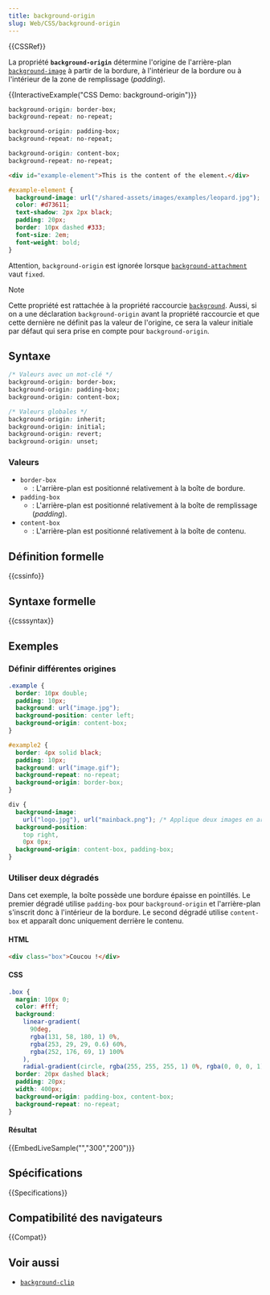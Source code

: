 ```yaml
---
title: background-origin
slug: Web/CSS/background-origin
---
```


{{CSSRef}}

La propriété **`background-origin`** détermine l'origine de l'arrière-plan [`background-image`](/fr/docs/Web/CSS/background-image) à partir de la bordure, à l'intérieur de la bordure ou à l'intérieur de la zone de remplissage (<i lang="en">padding</i>).

{{InteractiveExample("CSS Demo: background-origin")}}

```css interactive-example-choice
background-origin: border-box;
background-repeat: no-repeat;
```

```css interactive-example-choice
background-origin: padding-box;
background-repeat: no-repeat;
```

```css interactive-example-choice
background-origin: content-box;
background-repeat: no-repeat;
```

```html interactive-example
<div id="example-element">This is the content of the element.</div>
```

```css interactive-example
#example-element {
  background-image: url("/shared-assets/images/examples/leopard.jpg");
  color: #d73611;
  text-shadow: 2px 2px black;
  padding: 20px;
  border: 10px dashed #333;
  font-size: 2em;
  font-weight: bold;
}
```

Attention, `background-origin` est ignorée lorsque [`background-attachment`](/fr/docs/Web/CSS/background-attachment) vaut `fixed`.

> [!NOTE]
> Cette propriété est rattachée à la propriété raccourcie [`background`](/fr/docs/Web/CSS/background). Aussi, si on a une déclaration `background-origin` avant la propriété raccourcie et que cette dernière ne définit pas la valeur de l'origine, ce sera la valeur initiale par défaut qui sera prise en compte pour `background-origin`.

## Syntaxe

```css
/* Valeurs avec un mot-clé */
background-origin: border-box;
background-origin: padding-box;
background-origin: content-box;

/* Valeurs globales */
background-origin: inherit;
background-origin: initial;
background-origin: revert;
background-origin: unset;
```

### Valeurs

- `border-box`
  - : L'arrière-plan est positionné relativement à la boîte de bordure.
- `padding-box`
  - : L'arrière-plan est positionné relativement à la boîte de remplissage (<i lang="en">padding</i>).
- `content-box`
  - : L'arrière-plan est positionné relativement à la boîte de contenu.

## Définition formelle

{{cssinfo}}

## Syntaxe formelle

{{csssyntax}}

## Exemples

### Définir différentes origines

```css
.example {
  border: 10px double;
  padding: 10px;
  background: url("image.jpg");
  background-position: center left;
  background-origin: content-box;
}
```

```css
#example2 {
  border: 4px solid black;
  padding: 10px;
  background: url("image.gif");
  background-repeat: no-repeat;
  background-origin: border-box;
}
```

```css
div {
  background-image:
    url("logo.jpg"), url("mainback.png"); /* Applique deux images en arrière-plan */
  background-position:
    top right,
    0px 0px;
  background-origin: content-box, padding-box;
}
```

### Utiliser deux dégradés

Dans cet exemple, la boîte possède une bordure épaisse en pointillés. Le premier dégradé utilise `padding-box` pour `background-origin` et l'arrière-plan s'inscrit donc à l'intérieur de la bordure. Le second dégradé utilise `content-box` et apparaît donc uniquement derrière le contenu.

#### HTML

```html
<div class="box">Coucou !</div>
```

#### CSS

```css
.box {
  margin: 10px 0;
  color: #fff;
  background:
    linear-gradient(
      90deg,
      rgba(131, 58, 180, 1) 0%,
      rgba(253, 29, 29, 0.6) 60%,
      rgba(252, 176, 69, 1) 100%
    ),
    radial-gradient(circle, rgba(255, 255, 255, 1) 0%, rgba(0, 0, 0, 1) 28%);
  border: 20px dashed black;
  padding: 20px;
  width: 400px;
  background-origin: padding-box, content-box;
  background-repeat: no-repeat;
}
```

#### Résultat

{{EmbedLiveSample("","300","200")}}

## Spécifications

{{Specifications}}

## Compatibilité des navigateurs

{{Compat}}

## Voir aussi

- [`background-clip`](/fr/docs/Web/CSS/background-clip)

